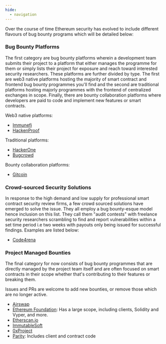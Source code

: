 ```yaml
---
hide:
  - navigation
---
```


Over the course of time Ethereum security has evolved to include different flavours of bug bounty programs which will be detailed below:

### Bug Bounty Platforms

The first category are bug bounty platforms wherein a development team submits their project to a platform that either manages the programme for them or simply lists their project for exposure and reach toward interested security researchers. These platforms are further divided by type. The first are web3 native platforms hosting the majority of smart contract and frontend bug bounty programmes you'll find and the second are traditional platforms hosting majorly programmes with the frontend of centralized exchanges in scope. Finally, there are bounty collaboration platforms where developers are paid to code and implement new features or smart contracts.

Web3 native platforms:

- [Immunefi](https://immunefi.com/)
- [HackenProof](https://hackenproof.com/)

Traditional platforms:

- [HackerOne](https://hackerone.com/)
- [Bugcrowd](https://www.bugcrowd.com/)

Bounty collaboration platforms:

- [Gitcoin](https://gitcoin.co/explorer)

### Crowd-sourced Security Solutions

In response to the high demand and low supply for professional smart contract security review firms, a few crowd sourced solutions have emerged to solve the issue. They all employ a bug bounty-esque model hence inclusion on this list. They call them "audit contests" with freelance security researchers scrambling to find and report vulnerabilities within a set time period i.e two weeks with payouts only being issued for successful findings. Examples are listed below:

- [Code4rena](https://code4rena.com/)

### Project Managed Bounties

The final category for now consists of bug bounty programmes that are directly managed by the project team itself and are often focused on smart contracts in their scope whether that's contributing to their features or breaking them.

Issues and PRs are welcome to add new bounties, or remove those which are no longer
active.

- [Airswap](https://medium.com/fluidity/airswap-bug-bounty-4d7ec41f3ea7)
- [Ethereum Foundation](https://bounty.ethereum.org/#bounty-scope): Has a large scope, including
  clients, Solidity and Vyper, and more.
- [Etherscan.io](https://etherscan.io/bugbounty)
- [ImmutableSoft](https://immutablesoft.github.io/ImmutableEcosystem/)
- [0xProject](https://0x.org/docs/guides/bug-bounty-program#rewards)
- [Parity](https://www.parity.io/bug-bounty/): Includes client and contract code

